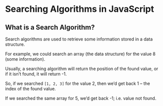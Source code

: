 # Searching Algorithms in JavaScript

## What is a Search Algorithm?

Search algorithms are used to retrieve some information stored in a data structure.

For example, we could search an array (the data structure) for the value 8 (some information).

Usually, a searching algorithm will return the position of the found value, or if it isn’t found, it will return -1.

So, if we searched ``[1, 2, 3]`` for the value 2, then we’d get back 1 – the index of the found value.

If we searched the same array for 5, we’d get back -1; i.e. value not found.